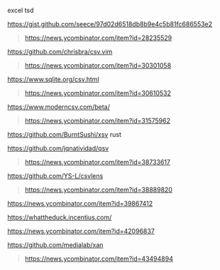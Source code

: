 excel
tsd

https://gist.github.com/seece/97d02d6518db8b9e4c5b81fc686553e2
> https://news.ycombinator.com/item?id=28235529

https://github.com/chrisbra/csv.vim
> https://news.ycombinator.com/item?id=30301058

https://www.sqlite.org/csv.html
> https://news.ycombinator.com/item?id=30610532

https://www.moderncsv.com/beta/
> https://news.ycombinator.com/item?id=31575962

https://github.com/BurntSushi/xsv rust

https://github.com/jqnatividad/qsv
> https://news.ycombinator.com/item?id=38733617

https://github.com/YS-L/csvlens
> https://news.ycombinator.com/item?id=38889820

https://news.ycombinator.com/item?id=39867412

https://whattheduck.incentius.com/

https://news.ycombinator.com/item?id=42096837

https://github.com/medialab/xan
> https://news.ycombinator.com/item?id=43494894